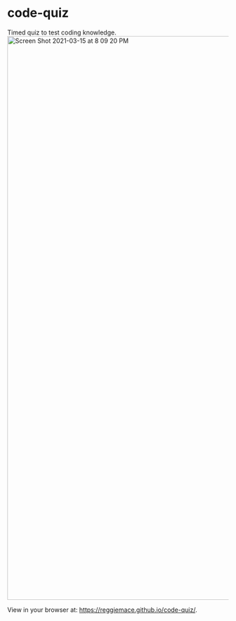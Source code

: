# code-quiz
Timed quiz to test coding knowledge.
<img width="1284" alt="Screen Shot 2021-03-15 at 8 09 20 PM" src="https://user-images.githubusercontent.com/54730132/111236981-78b5cb00-85ca-11eb-8a08-d223f1780eae.png">


View in your browser at:
 https://reggiemace.github.io/code-quiz/.
